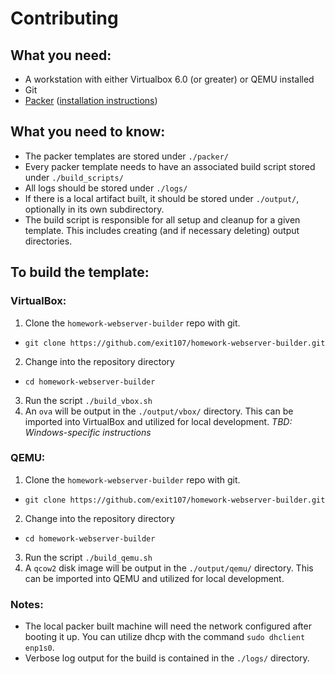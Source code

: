 # Contributing

## What you need:
* A workstation with either Virtualbox 6.0 (or greater) or QEMU installed
* Git
* [Packer](https://packer.io/downloads.html) ([installation instructions](https://packer.io/intro/getting-started/install.html##precompiled-binaries))

## What you need to know:
* The packer templates are stored under `./packer/`
* Every packer template needs to have an associated build script stored under `./build_scripts/`
* All logs should be stored under `./logs/`
* If there is a local artifact built, it should be stored under `./output/`, optionally in its own subdirectory.
* The build script is responsible for all setup and cleanup for a given template. This includes creating (and if necessary deleting) output directories.

## To build the template:

### VirtualBox:
1. Clone the `homework-webserver-builder` repo with git.
  * `git clone https://github.com/exit107/homework-webserver-builder.git`
2. Change into the repository directory
  * `cd homework-webserver-builder`
3. Run the script `./build_vbox.sh`
4. An `ova` will be output in the `./output/vbox/` directory. This can be imported into VirtualBox and utilized for local development. 
_TBD: Windows-specific instructions_

### QEMU:
1. Clone the `homework-webserver-builder` repo with git.
  * `git clone https://github.com/exit107/homework-webserver-builder.git`
2. Change into the repository directory
  * `cd homework-webserver-builder`
3. Run the script `./build_qemu.sh`
4. A `qcow2` disk image will be output in the `./output/qemu/` directory. This can be imported into QEMU and utilized for local development. 

### Notes:
* The local packer built machine will need the network configured after booting it up. You can utilize dhcp with the command `sudo dhclient enp1s0`.
* Verbose log output for the build is contained in the `./logs/` directory.
